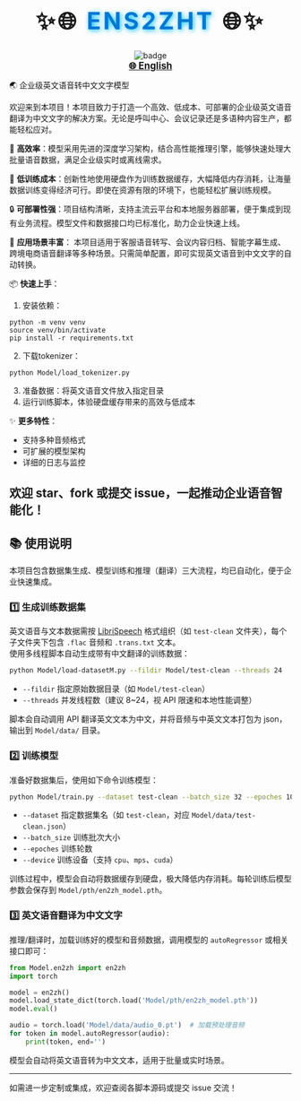 <div align="center">
  <h1 style="font-size:3em; font-weight:bold; letter-spacing:0.1em;">
    ✨🌐 <span style="color:#0078D4; text-shadow: 2px 2px 8px #00bfff;">ENS2ZHT</span> 🌐✨
  </h1>
  <img src="https://img.shields.io/badge/Enterprise%20Speech%20Translation-blue.svg?style=for-the-badge" alt="badge" />
</div>

<div align="center">
  <a href="./readme-en.md" style="font-size:1.2em; font-weight:bold;">🌐 English</a>
</div>
</div>

🌏 企业级英文语音转中文文字模型

欢迎来到本项目！本项目致力于打造一个高效、低成本、可部署的企业级英文语音翻译为中文文字的解决方案。无论是呼叫中心、会议记录还是多语种内容生产，都能轻松应对。

🚀 **高效率**：模型采用先进的深度学习架构，结合高性能推理引擎，能够快速处理大批量语音数据，满足企业级实时或离线需求。

💾 **低训练成本**：创新性地使用硬盘作为训练数据缓存，大幅降低内存消耗，让海量数据训练变得经济可行。即使在资源有限的环境下，也能轻松扩展训练规模。

🔒 **可部署性强**：项目结构清晰，支持主流云平台和本地服务器部署，便于集成到现有业务流程。模型文件和数据接口均已标准化，助力企业快速上线。

🎯 **应用场景丰富**：
本项目适用于客服语音转写、会议内容归档、智能字幕生成、跨境电商语音翻译等多种场景。只需简单配置，即可实现英文语音到中文文字的自动转换。

📦 **快速上手**：
1. 安装依赖：
```
python -m venv venv
source venv/bin/activate
pip install -r requirements.txt
``` 
2. 下载tokenizer：
```
python Model/load_tokenizer.py
```
3. 准备数据：将英文语音文件放入指定目录
4. 运行训练脚本，体验硬盘缓存带来的高效与低成本

✨ **更多特性**：
* 支持多种音频格式
* 可扩展的模型架构
* 详细的日志与监控

欢迎 star、fork 或提交 issue，一起推动企业语音智能化！
---

## 📚 使用说明

本项目包含数据集生成、模型训练和推理（翻译）三大流程，均已自动化，便于企业快速集成。

### 1️⃣ 生成训练数据集

英文语音与文本数据需按 [LibriSpeech](https://www.openslr.org/12) 格式组织（如 `test-clean` 文件夹），每个子文件夹下包含 `.flac` 音频和 `.trans.txt` 文本。  
使用多线程脚本自动生成带有中文翻译的训练数据：

```bash
python Model/load-datasetM.py --fildir Model/test-clean --threads 24
```

- `--fildir` 指定原始数据目录（如 `Model/test-clean`）
- `--threads` 并发线程数（建议 8~24，视 API 限速和本地性能调整）

脚本会自动调用 API 翻译英文文本为中文，并将音频与中英文文本打包为 json，输出到 `Model/data/` 目录。

### 2️⃣ 训练模型

准备好数据集后，使用如下命令训练模型：

```bash
python Model/train.py --dataset test-clean --batch_size 32 --epoches 10000 --device mps
```

- `--dataset` 指定数据集名（如 `test-clean`，对应 `Model/data/test-clean.json`）
- `--batch_size` 训练批次大小
- `--epoches` 训练轮数
- `--device` 训练设备（支持 `cpu`、`mps`、`cuda`）

训练过程中，模型会自动将数据缓存到硬盘，极大降低内存消耗。每轮训练后模型参数会保存到 `Model/pth/en2zh_model.pth`。

### 3️⃣ 英文语音翻译为中文文字

推理/翻译时，加载训练好的模型和音频数据，调用模型的 `autoRegressor` 或相关接口即可：

```python
from Model.en2zh import en2zh
import torch

model = en2zh()
model.load_state_dict(torch.load('Model/pth/en2zh_model.pth'))
model.eval()

audio = torch.load('Model/data/audio_0.pt')  # 加载预处理音频
for token in model.autoRegressor(audio):
    print(token, end='')
```

模型会自动将英文语音转为中文文本，适用于批量或实时场景。

---

如需进一步定制或集成，欢迎查阅各脚本源码或提交 issue 交流！
